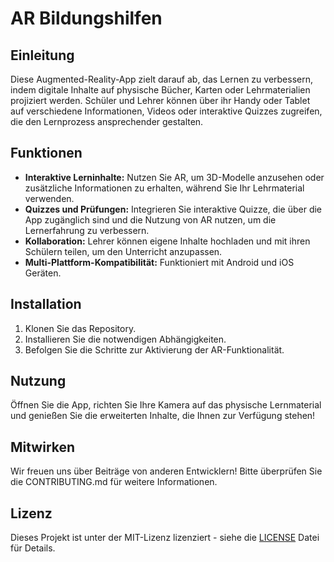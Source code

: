 # AR Bildungshilfen

## Einleitung
Diese Augmented-Reality-App zielt darauf ab, das Lernen zu verbessern, indem digitale Inhalte auf physische Bücher, Karten oder Lehrmaterialien projiziert werden. Schüler und Lehrer können über ihr Handy oder Tablet auf verschiedene Informationen, Videos oder interaktive Quizzes zugreifen, die den Lernprozess ansprechender gestalten.

## Funktionen
- **Interaktive Lerninhalte:** Nutzen Sie AR, um 3D-Modelle anzusehen oder zusätzliche Informationen zu erhalten, während Sie Ihr Lehrmaterial verwenden.
- **Quizzes und Prüfungen:** Integrieren Sie interaktive Quizze, die über die App zugänglich sind und die Nutzung von AR nutzen, um die Lernerfahrung zu verbessern.
- **Kollaboration:** Lehrer können eigene Inhalte hochladen und mit ihren Schülern teilen, um den Unterricht anzupassen.
- **Multi-Plattform-Kompatibilität:** Funktioniert mit Android und iOS Geräten.

## Installation
1. Klonen Sie das Repository.
2. Installieren Sie die notwendigen Abhängigkeiten.
3. Befolgen Sie die Schritte zur Aktivierung der AR-Funktionalität.

## Nutzung
Öffnen Sie die App, richten Sie Ihre Kamera auf das physische Lernmaterial und genießen Sie die erweiterten Inhalte, die Ihnen zur Verfügung stehen!

## Mitwirken
Wir freuen uns über Beiträge von anderen Entwicklern! Bitte überprüfen Sie die CONTRIBUTING.md für weitere Informationen.

## Lizenz
Dieses Projekt ist unter der MIT-Lizenz lizenziert - siehe die [LICENSE](LICENSE) Datei für Details.
